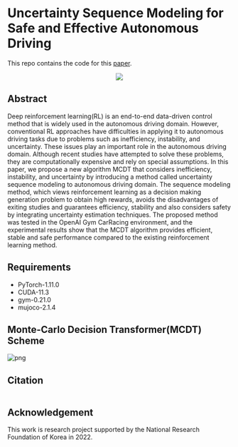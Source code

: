 # Uncertainty Sequence Modeling for Safe and Effective Autonomous Driving

This repo contains the code for this [paper]().

<p align="center">
    <img src="https://github.com/LoteeYoon/uncertainty-sequence-modeling/blob/main/CarRacing_simulation.gif?raw=true">
</p>

## Abstract
Deep reinforcement learning(RL) is an end-to-end data-driven control method that is widely used in the autonomous driving domain. However, conventional RL approaches have difficulties in applying it to autonomous driving tasks due to problems such as inefficiency, instability, and uncertainty. These issues play an important role in the autonomous driving domain. Although recent studies have attempted to solve these problems, they are computationally expensive and rely on special assumptions. In this paper, we propose a new algorithm MCDT that considers inefficiency, instability, and uncertainty by introducing a method called uncertainty sequence modeling to autonomous driving domain. The sequence modeling method, which views reinforcement learning as a decision making generation problem to obtain high rewards, avoids the disadvantages of exiting studies and guarantees efficiency, stability and also considers safety by integrating uncertainty estimation techniques. The proposed method was tested in the OpenAI Gym CarRacing environment, and the experimental results show that the MCDT algorithm provides efficient, stable and safe performance compared to the existing reinforcement learning method.

## Requirements
- PyTorch-1.11.0
- CUDA-11.3
- gym-0.21.0
- mujoco-2.1.4

## Monte-Carlo Decision Transformer(MCDT) Scheme

![png](https://github.com/LoteeYoon/Uncertainty_Sequece_Modeling/blob/main/MCDT_scheme.PNG?raw=true)

## Citation

```

```
## Acknowledgement

This work is research project supported by the National Research Foundation of Korea in 2022.